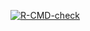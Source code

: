 <!-- badges: start -->
  [![R-CMD-check](https://github.com/qinxia123/knapsack/actions/workflows/R-CMD-check.yaml/badge.svg)](https://github.com/qinxia123/knapsack/actions/workflows/R-CMD-check.yaml)
  <!-- badges: end -->
